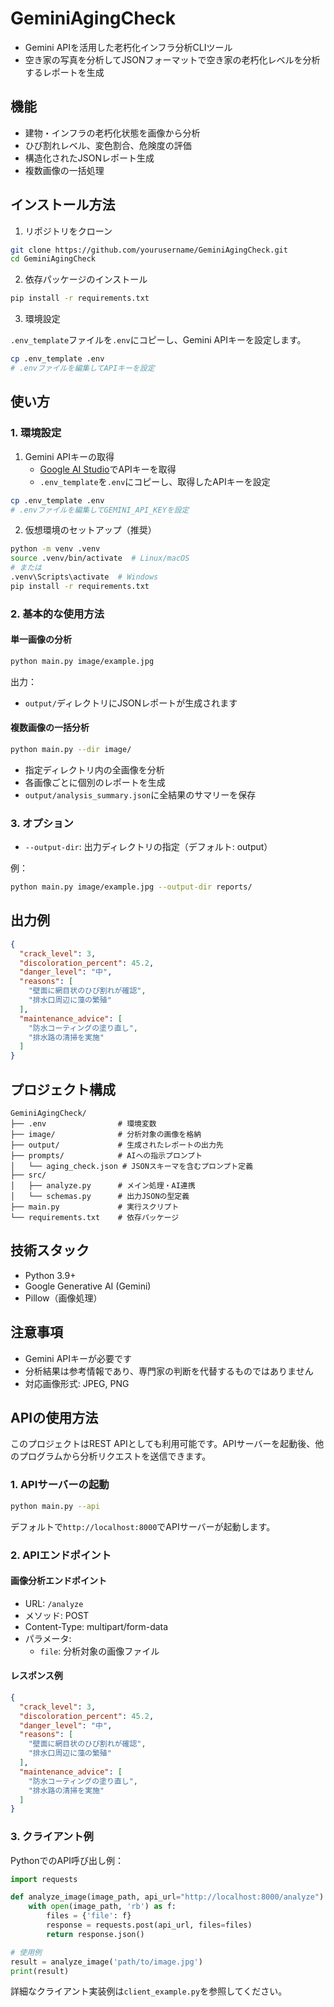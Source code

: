 # GeminiAgingCheck

- Gemini APIを活用した老朽化インフラ分析CLIツール
- 空き家の写真を分析してJSONフォーマットで空き家の老朽化レベルを分析するレポートを生成

## 機能

- 建物・インフラの老朽化状態を画像から分析
- ひび割れレベル、変色割合、危険度の評価
- 構造化されたJSONレポート生成
- 複数画像の一括処理

## インストール方法

1. リポジトリをクローン

```bash
git clone https://github.com/yourusername/GeminiAgingCheck.git
cd GeminiAgingCheck
```

2. 依存パッケージのインストール

```bash
pip install -r requirements.txt
```

3. 環境設定

`.env_template`ファイルを`.env`にコピーし、Gemini APIキーを設定します。

```bash
cp .env_template .env
# .envファイルを編集してAPIキーを設定
```

## 使い方

### 1. 環境設定

1. Gemini APIキーの取得
   - [Google AI Studio](https://makersuite.google.com/app/apikey)でAPIキーを取得
   - `.env_template`を`.env`にコピーし、取得したAPIキーを設定

```bash
cp .env_template .env
# .envファイルを編集してGEMINI_API_KEYを設定
```

2. 仮想環境のセットアップ（推奨）

```bash
python -m venv .venv
source .venv/bin/activate  # Linux/macOS
# または
.venv\Scripts\activate  # Windows
pip install -r requirements.txt
```

### 2. 基本的な使用方法

#### 単一画像の分析

```bash
python main.py image/example.jpg
```

出力：
- `output/`ディレクトリにJSONレポートが生成されます

#### 複数画像の一括分析

```bash
python main.py --dir image/
```

- 指定ディレクトリ内の全画像を分析
- 各画像ごとに個別のレポートを生成
- `output/analysis_summary.json`に全結果のサマリーを保存

### 3. オプション

- `--output-dir`: 出力ディレクトリの指定（デフォルト: output）

例：
```bash
python main.py image/example.jpg --output-dir reports/
```

## 出力例

```json
{
  "crack_level": 3,
  "discoloration_percent": 45.2,
  "danger_level": "中",
  "reasons": [
    "壁面に網目状のひび割れが確認",
    "排水口周辺に藻の繁殖"
  ],
  "maintenance_advice": [
    "防水コーティングの塗り直し",
    "排水路の清掃を実施"
  ]
}
```

## プロジェクト構成

```
GeminiAgingCheck/
├── .env                # 環境変数
├── image/              # 分析対象の画像を格納
├── output/             # 生成されたレポートの出力先
├── prompts/            # AIへの指示プロンプト
│   └── aging_check.json # JSONスキーマを含むプロンプト定義
├── src/
│   ├── analyze.py      # メイン処理・AI連携
│   └── schemas.py      # 出力JSONの型定義
├── main.py             # 実行スクリプト
└── requirements.txt    # 依存パッケージ
```

## 技術スタック

- Python 3.9+
- Google Generative AI (Gemini)
- Pillow（画像処理）

## 注意事項

- Gemini APIキーが必要です
- 分析結果は参考情報であり、専門家の判断を代替するものではありません
- 対応画像形式: JPEG, PNG

## APIの使用方法

このプロジェクトはREST APIとしても利用可能です。APIサーバーを起動後、他のプログラムから分析リクエストを送信できます。

### 1. APIサーバーの起動

```bash
python main.py --api
```

デフォルトで`http://localhost:8000`でAPIサーバーが起動します。

### 2. APIエンドポイント

#### 画像分析エンドポイント
- URL: `/analyze`
- メソッド: POST
- Content-Type: multipart/form-data
- パラメータ:
  - `file`: 分析対象の画像ファイル

#### レスポンス例
```json
{
  "crack_level": 3,
  "discoloration_percent": 45.2,
  "danger_level": "中",
  "reasons": [
    "壁面に網目状のひび割れが確認",
    "排水口周辺に藻の繁殖"
  ],
  "maintenance_advice": [
    "防水コーティングの塗り直し",
    "排水路の清掃を実施"
  ]
}
```

### 3. クライアント例

PythonでのAPI呼び出し例：

```python
import requests

def analyze_image(image_path, api_url="http://localhost:8000/analyze"):
    with open(image_path, 'rb') as f:
        files = {'file': f}
        response = requests.post(api_url, files=files)
        return response.json()

# 使用例
result = analyze_image('path/to/image.jpg')
print(result)
```

詳細なクライアント実装例は`client_example.py`を参照してください。